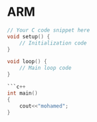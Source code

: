 # ARM
<!-- Add this to your HTML -->
```c
// Your C code snippet here
void setup() {
    // Initialization code
}

void loop() {
    // Main loop code
}

```c++
int main()
{
    cout<<"mohamed";
}
